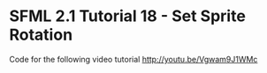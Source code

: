 SFML 2.1 Tutorial 18 - Set Sprite Rotation
==========================================

Code for the following video tutorial http://youtu.be/Vgwam9J1WMc
